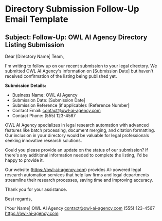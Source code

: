 # Directory Submission Follow-Up Email Template

## Subject: Follow-Up: OWL AI Agency Directory Listing Submission

Dear [Directory Name] Team,

I'm writing to follow up on our recent submission to your legal directory. We submitted OWL AI Agency's information on [Submission Date] but haven't received confirmation of the listing being published yet.

**Submission Details:**
- Business Name: OWL AI Agency
- Submission Date: [Submission Date]
- Submission Reference (if applicable): [Reference Number]
- Contact Email: contact@owl-ai-agency.com
- Contact Phone: (555) 123-4567

OWL AI Agency specializes in legal research automation with advanced features like batch processing, document merging, and citation formatting. Our inclusion in your directory would be valuable for legal professionals seeking innovative research solutions.

Could you please provide an update on the status of our submission? If there's any additional information needed to complete the listing, I'd be happy to provide it.

Our website (https://owl-ai-agency.com) provides AI-powered legal research automation services that help law firms and legal departments streamline their research processes, saving time and improving accuracy.

Thank you for your assistance.

Best regards,

[Your Name]
OWL AI Agency
contact@owl-ai-agency.com
(555) 123-4567
https://owl-ai-agency.com
